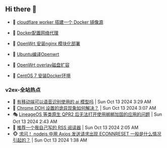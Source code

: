 ## Hi there 👋

<!--
**dkyg666/dkyg666** is a ✨ _special_ ✨ repository because its `README.md` (this file) appears on your GitHub profile.

Here are some ideas to get you started:

- 🔭 I’m currently working on ...
- 🌱 I’m currently learning ...
- 👯 I’m looking to collaborate on ...
- 🤔 I’m looking for help with ...
- 💬 Ask me about ...
- 📫 How to reach me: ...
- 😄 Pronouns: ...
- ⚡ Fun fact: ...
-->

<!-- BLOG-POST-LIST:START -->
- 🦩 [cloudflare worker 搭建一个 Docker 镜像源](http://blog.1996099.xyz/archives/cloudflare-worker-da-jian-yi-ge-docker-jing-xiang-zhan) 

- 🚦 [Docker配置网络代理](http://blog.1996099.xyz/archives/dockerpei-zhi-wang-luo-dai-li) 

- 🫶 [OpenWrt 安装nginx 模块化部署](http://blog.1996099.xyz/archives/openwrt-an-zhuang-nginx-mo-kuai-hua-bu-shu) 

- 🦄 [Ubuntu编译Openwrt](http://blog.1996099.xyz/archives/ubuntuzi-bian-yi-openwrt) 

- 🐻 [OpenWrt overlay磁盘扩容](http://blog.1996099.xyz/archives/openwrt-overlay) 

- 🤖 [CentOS 7 安装Docker环境](http://blog.1996099.xyz/archives/centos-docker) 
<!-- BLOG-POST-LIST:END -->

### v2ex-全站热点
<!-- v2ex:START -->
- 🥸 [有移动端可以语音识别使用的 ai 模型吗](https://www.v2ex.com/t/1079776#reply1) | Sun Oct 13 2024 3:29 AM
- 🤗 [Chrome DOH 设置的诡异现象如何解决？](https://www.v2ex.com/t/1079773#reply0) | Sun Oct 13 2024 3:07 AM
- 🎭 [LineageOS 等类原生 QPR2 后无法打开使用梆梆加固的应用的问题](https://www.v2ex.com/t/1079768#reply0) | Sun Oct 13 2024 2:43 AM
- 🥷 [推荐一个我自己写的 RSS 阅读器](https://www.v2ex.com/t/1079762#reply3) | Sun Oct 13 2024 2:05 AM
- 🐵 [求问！ nodejs 中用 Axios 发送请求出现 ECONNRESET 一般是什么情况引起的？](https://www.v2ex.com/t/1079756#reply2) | Sun Oct 13 2024 1:38 AM<!-- v2ex:END -->

